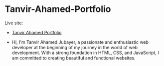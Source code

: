 # Tanvir-Ahamed-Portfolio

Live site:

- [Tanvir Ahamed Portfolio](https://tanvir-ahamed-jubayer-portfolio.netlify.app/)

 - Hi, I'm Tanvir Ahamed Jubayer, a passionate and enthusiastic web developer at the beginning of my journey in the world of web development. With a strong foundation in HTML, CSS, and JavaScript, I am committed to creating beautiful and functional websites.
